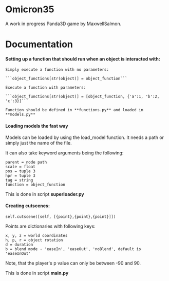 # Omicron35
A work in progress Panda3D game by MaxwellSalmon.

# Documentation
#### Setting up a function that should run when an object is interacted with:

	Simply execute a function with no parameters:

	```object_functions[str(object)] = object_function```

	Execute a function with parameters:

	```object_functions[str(object)] = [object_function, {'a':1, 'b':2, 'c':3}]```

	Function should be defined in **functions.py** and loaded in **models.py**

#### Loading models the fast way
Models can be loaded by using the load_model function. It needs a path or simply just the name of the file.

It can also take keyword arguments being the following:
```
parent = node path
scale = float
pos = tuple 3
hpr = tuple 3
tag = string
function = object_function
```
This is done in script **superloader.py**

#### Creating cutscenes:
```
self.cutscene([self, [{point},{point},{point}]])
```
Points are dictionaries with following keys:
```
x, y, z = world coordinates
h, p, r = object rotation
d = duration
b = blend mode - 'easeIn', 'easeOut', 'noBlend', default is 'easeInOut'
```
Note, that the player's p value can only be between -90 and 90.

This is done in script **main.py**
